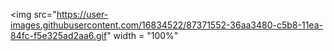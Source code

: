 <img src="https://user-images.githubusercontent.com/16834522/87371552-36aa3480-c5b8-11ea-84fc-f5e325ad2aa6.gif" width = "100%" 
